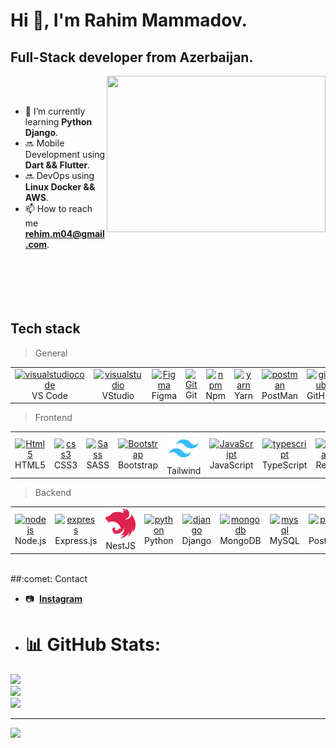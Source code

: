 <h1 align="left">Hi 👋, I'm Rahim Mammadov.</h1>

<div>

</div>
 
<h2 align="left">Full-Stack developer from Azerbaijan.</h2>
<a>
  <img src="https://raw.githubusercontent.com/abhisheknaiidu/abhisheknaiidu/master/code.gif" alt="" align="right" width="350" height="250"/>
</a>
<br>
<br>



- 🌱 I’m currently learning **Python Django**.
- 🔜 Mobile Development using **Dart && Flutter**.
- 🔜 DevOps using **Linux Docker && AWS**.
- 📫 How to reach me **rehim.m04@gmail.com**.
  <br>
  <br>
  <br>
  <br>
  <br>
  <br>




<h2 align="left" id="rahim-stack">Tech stack</h2>

>  General
 
<table width='100%'>
  <tr>
   <td align="center" width="96"> 
        <a href="https://code.visualstudio.com/" target="_blank" rel="noreferrer"> 
            <img src="https://upload.wikimedia.org/wikipedia/commons/thumb/9/9a/Visual_Studio_Code_1.35_icon.svg/1200px-Visual_Studio_Code_1.35_icon.svg.png" alt="visualstudiocode" width="48" height="48"/> 
        </a>
        <br>VS Code
    </td>
   <td align="center" width="96"> 
        <a href="https://visualstudio.microsoft.com/" target="_blank" rel="noreferrer"> 
            <img src="https://upload.wikimedia.org/wikipedia/commons/thumb/2/2c/Visual_Studio_Icon_2022.svg/800px-Visual_Studio_Icon_2022.svg.png" alt="visualstudio" width="48" height="48"/> 
        </a>
        <br>VStudio
    </td>
    <td align="center" width="96">
      <a href="https://www.figma.com/" >
        <img src="https://upload.wikimedia.org/wikipedia/commons/3/33/Figma-logo.svg" width="45" height="45" alt="Figma" />
      </a>
      <br>Figma
    </td>
    <td align="center" width="96">
      <a href="https://git-scm.com/" >
        <img src="https://upload.wikimedia.org/wikipedia/commons/thumb/3/3f/Git_icon.svg/1200px-Git_icon.svg.png" width="48" height="48" alt="Git" />
      </a>
      <br>Git
    </td>
    <td align="center" width="96"> 
      <a href="https://www.npmjs.com/" >
        <img src="https://brandeps.com/icon-download/N/Npm-icon-vector-05.svg" width="48" height="48" alt="npm" />
      </a>
      <br>Npm
    </td>
   <td align="center" width="96"> 
      <a href="https://yarnpkg.com/" >
        <img src="https://seeklogo.com/images/Y/yarn-logo-F5E7A65FA2-seeklogo.com.png" width="48" height="48" alt="yarn" />
      </a>
      <br>Yarn
    </td>
    <td align="center" width="96"> 
        <a href="https://www.postman.com/" target="_blank" rel="noreferrer"> 
            <img src="https://www.vectorlogo.zone/logos/getpostman/getpostman-icon.svg" alt="postman" width="48" height="48"/> 
        </a>
        <br>PostMan
    </td>
   <td align="center" width="96"> 
        <a href="https://github.com/" target="_blank" rel="noreferrer"> 
            <img src="https://static-00.iconduck.com/assets.00/github-icon-2048x1988-jzvzcf2t.png" alt="github" width="48" height="48"/> 
        </a>
        <br>GitHub
    </td>
   <td align="center" width="96">
        <a href="https://www.docker.com/" target="_blank" rel="noreferrer"> 
            <img src="https://upload.wikimedia.org/wikipedia/commons/e/ea/Docker_%28container_engine%29_logo_%28cropped%29.png" alt="docker" width="84" height="48"/> 
        </a>
        <br>Docker
    </td>
  </tr> 
</table>

>  Frontend
 
<table width='100%'> 
    <tr>
        <td align="center" width="96">
            <a href="#rahim-stack">
              <img src="https://raw.githubusercontent.com/danielcranney/readme-generator/main/public/icons/skills/html5-colored.svg" width="48" height="48" alt="Html5" />
            </a>
            <br>HTML5
        </td>
        <td align="center" width="96"> 
            <a href="#rahim-stack" >
              <img src="https://raw.githubusercontent.com/danielcranney/readme-generator/main/public/icons/skills/css3-colored.svg" width="48" height="48" alt="css3" />
            </a>
            <br>CSS3
        </td>
        <td align="center" width="96">
            <a href="https://sass-lang.com/">
              <img src="https://brandeps.com/icon-download/S/Sass-icon-vector-04.svg" width="48" height="48" alt="Sass" />
            </a>
            <br>SASS
        </td>
        <td align="center" width="96">
            <a href="https://getbootstrap.com/">
              <img src="https://raw.githubusercontent.com/danielcranney/readme-generator/main/public/icons/skills/bootstrap-colored.svg" width="56" height="48" alt="Bootstrap" />
            </a>
            <br>Bootstrap
        </td>
            <td align="center" width="96">
            <a href="https://tailwindcss.com/">
              <img src="https://raw.githubusercontent.com/devicons/devicon/master/icons/tailwindcss/tailwindcss-plain.svg" width="48" height="48" alt="Bootstrap" />
            </a>
            <br>Tailwind
        </td>
    <td align="center" width="96">
      <a href="#rahim-stack">
        <img src="https://upload.wikimedia.org/wikipedia/commons/thumb/9/99/Unofficial_JavaScript_logo_2.svg/1024px-Unofficial_JavaScript_logo_2.svg.png" width="48" height="48" alt="JavaScript"/>
      </a>
      <br>JavaScript
    </td>
    <td align="center" width="96">
        <a href="https://www.typescriptlang.org/" target="_blank" rel="noreferrer"> <img src="https://raw.githubusercontent.com/danielcranney/readme-generator/main/public/icons/skills/typescript-colored.svg"             alt="typescript" width="48" height="48"/> </a>
        <br>TypeScript
      </td>
      <td align="center" width="96">
      <a href="https://react.dev/">
        <img src="https://upload.wikimedia.org/wikipedia/commons/thumb/a/a7/React-icon.svg/2300px-React-icon.svg.png" width="56" height="48" alt="React" />
      </a>
      <br>React 
    </td>
    </td>
  <td align="center" width="96">
        <a href="https://nextjs.org/" target="_blank" rel="noreferrer"> 
            <img src="https://www.drupal.org/files/project-images/nextjs-icon-dark-background.png" alt="nextjs"     
            width="48" height="48"/> 
        </a>
      <br>Next.js
    </td>
    <td align="center" width="96">
        <a href="https://redux.js.org/" target="_blank" rel="noreferrer"> 
            <img src="https://raw.githubusercontent.com/devicons/devicon/master/icons/redux/redux-original.svg" alt="redux" width="48" height="48"/> 
        </a>
        <br>Redux
    </td>
  </tr> 
</table>

>  Backend
 
<table width='100%'> 
    <tr>
    <td align="center" width="96">
        <a href="https://nodejs.org/en" target="_blank" rel="noreferrer"> 
            <img src="https://seeklogo.com/images/N/nodejs-logo-FBE122E377-seeklogo.com.png" alt="nodejs" width="48" height="48"/> 
        </a>
      <br>Node.js
    </td>
     <td align="center" width="96">
        <a href="https://expressjs.com/" target="_blank" rel="noreferrer"> 
            <img src="https://raw.githubusercontent.com/danielcranney/readme-generator/main/public/icons/skills/express-colored-dark.svg" alt="express" width="48" height="48"/> 
        </a>
      <br>Express.js
    </td>
    <td align="center" width="96">
        <a href="https://nestjs.com/" target="_blank" rel="noreferrer"> 
            <img src="https://raw.githubusercontent.com/devicons/devicon/master/icons/nestjs/nestjs-plain.svg" alt="nestjs" width="48" height="48"/> 
        </a>
      <br>NestJS
    </td>
     <td align="center" width="96">
        <a href="https://www.python.org/" target="_blank" rel="noreferrer"> 
            <img src="https://upload.wikimedia.org/wikipedia/commons/thumb/c/c3/Python-logo-notext.svg/1869px-Python-logo-notext.svg.png" alt="python" width="48" height="48"/> 
        </a>
      <br>Python
    </td>
    <td align="center" width="96">
        <a href="https://www.djangoproject.com/" target="_blank" rel="noreferrer"> 
            <img src="https://cdn.worldvectorlogo.com/logos/django.svg" alt="django" width="48" height="48"/> 
        </a>
      <br>Django 
    </td>
     <td align="center" width="96">
        <a href="https://www.mongodb.com/" target="_blank" rel="noreferrer"> 
            <img src="https://raw.githubusercontent.com/danielcranney/readme-generator/main/public/icons/skills/mongodb-colored.svg" alt="mongodb" width="48" height="48"/> 
        </a>
      <br>MongoDB
    </td>
    <td align="center" width="96">
        <a href="https://www.mysql.com/" target="_blank" rel="noreferrer"> 
            <img src="https://raw.githubusercontent.com/danielcranney/readme-generator/main/public/icons/skills/mysql-colored.svg" alt="mysql" width="48" height="48"/> 
        </a>
        <br>MySQL
    </td>
    <td align="center" width="96">
        <a href="https://www.postgresql.org/" target="_blank" rel="noreferrer"> 
            <img src="https://raw.githubusercontent.com/danielcranney/readme-generator/main/public/icons/skills/postgresql-colored.svg" alt="postgresql" width="48" height="48"/> 
        </a>
        <br>PostgreSQL
    </td>
     <td align="center" width="96">
        <a href="https://www.prisma.io/" target="_blank" rel="noreferrer"> 
            <img src="https://www.svgrepo.com/show/374002/prisma.svg" alt="prisma" width="48" height="48"/> 
        </a>
        <br>Prisma
    </td>
     <td align="center" width="96"> 
        <a href="https://graphql.org/" target="_blank" rel="noreferrer"> 
            <img src="https://upload.wikimedia.org/wikipedia/commons/thumb/1/17/GraphQL_Logo.svg/2048px-GraphQL_Logo.svg.png" alt="graphql" width="48" height="48"/> 
        </a>
        <br>GraphQL
    </td>
  </tr> 
</table>

<br>
##:comet: Contact
<a href="#">
  <img align="right"/>
</a>


- :camera: &nbsp;**[Instagram](https://www.instagram.com/_rahimos_44/)**

- # 📊 GitHub Stats:
![](https://github-readme-stats.vercel.app/api?username=RehimMammadov&theme=dark&hide_border=false&include_all_commits=false&count_private=false)<br/>
![](https://github-readme-streak-stats.herokuapp.com/?user=RehimMammadov&theme=dark&hide_border=false)<br/>
![](https://github-readme-stats.vercel.app/api/top-langs/?username=RehimMammadov&theme=dark&hide_border=false&include_all_commits=false&count_private=false&layout=compact)

---
[![](https://visitcount.itsvg.in/api?id=RehimMammadov&icon=0&color=0)](https://visitcount.itsvg.in)

<!-- Proudly created with GPRM ( https://gprm.itsvg.in ) -->

<br>
    
